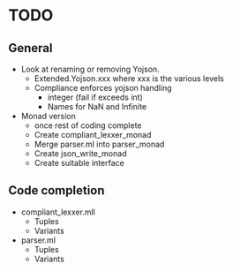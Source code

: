 # TODO
## General
* Look at renaming or removing Yojson.
  * Extended.Yojson.xxx where xxx is the various levels
  * Compliance enforces yojson handling
    * integer (fail if exceeds int)
    * Names for NaN and Infinite
* Monad version
  * once rest of coding complete
  * Create compliant_lexxer_monad
  * Merge parser.ml into parser_monad
  * Create json_write_monad
  * Create suitable interface
## Code completion
* compliant_lexxer.mll
  * Tuples
  * Variants
* parser.ml
  * Tuples
  * Variants
